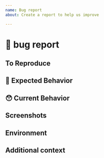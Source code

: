 ```yaml
---
name: Bug report
about: Create a report to help us improve

---
```


<!---
Thanks for filing an issue 😄 ! Before you submit, please read the following:

Search open/closed issues before submitting since someone might have asked the same thing before!
-->

# 🐛 bug report

<!--- Provide a general summary of the issue here -->

## To Reproduce
<!---
Steps to reproduce the behavior:
1. Go to '...'
2. Click on '....'
--->

## 🤔 Expected Behavior

<!--- Tell us what should happen -->

## 😯 Current Behavior

<!--- Tell us what happens instead of the expected behavior -->

<!--- If you are seeing an error, please include the full error message and stack trace -->

## Screenshots
<!--- If applicable, add screenshots to help explain your problem. -->

## Environment 
<!---
  (please complete the following information)
 - OS: [e.g. macOS]
 - VS Code Version [e.g. 1.21.*]
--->

## Additional context
<!--- Add any other context about the problem here. --->

